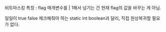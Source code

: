 
비트마스킹 특징 : flag 매개변수를 | 1해서 넘기는 건 현재 flag의 값을 바꾸는 게 아님.  

일일이 true false 체크해줘야 하는 static int boolean과 달리, 직접 원상복귀할 필요가 없다.